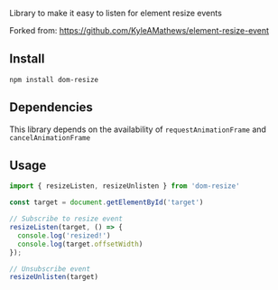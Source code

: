 Library to make it easy to listen for element resize events

Forked from: https://github.com/KyleAMathews/element-resize-event

## Install
`npm install dom-resize`

## Dependencies
This library depends on the availability of `requestAnimationFrame` and `cancelAnimationFrame`

## Usage
```javascript
import { resizeListen, resizeUnlisten } from 'dom-resize'

const target = document.getElementById('target')

// Subscribe to resize event
resizeListen(target, () => {
  console.log('resized!')
  console.log(target.offsetWidth)
});

// Unsubscribe event
resizeUnlisten(target)
```
